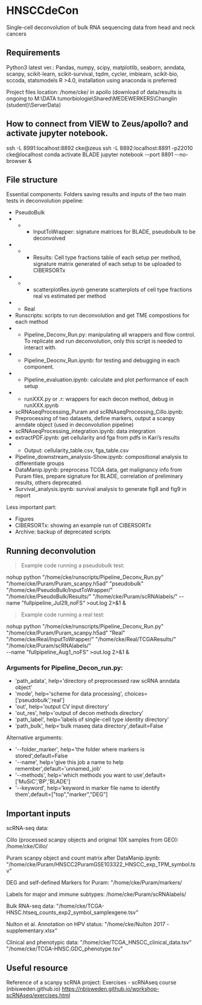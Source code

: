 # HNSCCdeCon
Single-cell deconvolution of bulk RNA sequencing data from head and neck cancers

## Requirements
Python3 latest ver.:
Pandas, numpy, scipy, matplotlib, seaborn, anndata, scanpy, scikit-learn, scikit-survival, tqdm, cycler, imblearn, scikit-bio, sccoda, statsmodels
R >4.0, installation using anaconda is preferred

Project files location: /home/cke/ in apollo
(download of data/results is ongoing to M:\DATA tumorbiologie\Shared\MEDEWERKERS\Changlin (student)\ServerData)

## How to connect from VIEW to Zeus/apollo? and activate jupyter notebook.
ssh -L 8991:localhost:8892 cke@zeus
ssh -L 8892:localhost:8891 -p22010 cke@localhost 
conda activate BLADE
jupyter notebook --port 8891 --no-browser &

## File structure
Essential components:
Folders saving results and inputs of the two main tests in deconvolution pipeline:
- PseudoBulk
- - - InputToWrapper: signature matrices for BLADE, pseudobulk to be deconvolved
- - - Results: Cell type fractions table of each setup per method, signature matrix generated of each setup to be uploaded to CIBERSORTx
- - - scatterplotRes.ipynb generate scatterplots of cell type fractions real vs estimated per method
- - Real
- Runscripts: scripts to run deconvolution and get TME compostions for each method 
- - Pipeline_Deconv_Run.py: manipulating all wrappers and flow control. To replicate and run deconvolution, only this script is needed to interact with.
- - Pipeline_Deocnv_Run.ipynb: for testing and debugging in each component.
- - Pipeline_evaluation.ipynb: calculate and plot performance of each setup
- - runXXX.py or .r: wrappers for each decon method, debug in runXXX.ipynb
- scRNAseqProcessing_Puram and scRNAseqProcessing_Cillo.ipynb: Preprocessing of two datasets, define markers, output a scanpy anndate object (used in deconvolution pipeline)
- scRNAseqProcessing_integration.ipynb: data integration 
- extractPDF.ipynb: get cellularity and fga from pdfs in Kari’s results
- - Output: cellularity_table.csv, fga_table.csv
- Pipeline_downstream_analysis-Show.ipynb: compositional analysis to differentiate groups
- DataManip.ipynb: preprocess TCGA data, get malignancy info from Puram files, prepare signature for BLADE, correlation of preliminary results, others deprecated.
- Survival_analysis.ipynb: survival analysis to generate fig8 and fig9 in report

Less important part:
- Figures
- CIBERSORTx: showing an example run of CIBERSORTx
- Archive: backup of deprecated scripts

## Running deconvolution
> Example code running a pseudobulk test:

 nohup python "/home/cke/runscripts/Pipeline_Deconv_Run.py" "/home/cke/Puram/Puram_scanpy.h5ad" "pseudobulk" "/home/cke/PseudoBulk/InputToWrapper/" "/home/cke/PseudoBulk/Results/" "/home/cke/Puram/scRNAlabels/" 
 --name "fullpipeline_Jul29_noFS“ >out.log 2>&1 &

> Example code running a real test:

 nohup python "/home/cke/runscripts/Pipeline_Deconv_Run.py" 
"/home/cke/Puram/Puram_scanpy.h5ad" "Real" 
"/home/cke/Real/InputToWrapper/" "/home/cke/Real/TCGAResults/" "/home/cke/Puram/scRNAlabels/"  
--name "fullpipeline_Aug1_noFS“ >out.log 2>&1 &

### Arguments for Pipeline_Decon_run.py:
- 'path_adata', help='directory of preprocessed raw scRNA anndata object'
- 'mode', help='scheme for data processing', choices=['pseudobulk','real']
- 'out', help='output CV input directory'
- 'out_res', help='output of decon methods directory'
- 'path_label', help='labels of single-cell type identity directory'
- 'path_bulk', help='bulk rnaseq data directory',default=False

Alternative arguments: 

- '--folder_marker', help='the folder where markers is stored',default=False
- '--name', help='give this job a name to help remember',default='unnamed_job'
- '--methods', help='which methods you want to use',default=['MuSiC','BP','BLADE']
- '--keyword', help='keyword in marker file name to identify them',default=["top","marker","DEG"]

## Important inputs

scRNA-seq data: 

Cillo (processed scanpy objects and original 10X samples from GEO): /home/cke/Cillo/

Puram scanpy object and count matrix after DataManip.ipynb: "/home/cke/Puram/HNSCC2PuramGSE103322_HNSCC_exp_TPM_symbol.tsv" 

DEG and self-defined Markers for Puram: "/home/cke/Puram/markers/

Labels for major and immune subtypes: /home/cke/Puram/scRNAlabels/

Bulk RNA-seq data: 
"/home/cke/TCGA-HNSC.htseq_counts_exp2_symbol_samplexgene.tsv“

Nulton et al. Annotation on HPV status: "/home/cke/Nulton 2017 - supplementary.xlsx“

Clinical and phenotypic data: "/home/cke/TCGA_HNSCC_clinical_data.tsv“ "/home/cke/TCGA-HNSC.GDC_phenotype.tsv"


## Useful resource

Reference of a scanpy scRNA project: 
Exercises - scRNAseq course (nbisweden.github.io) https://nbisweden.github.io/workshop-scRNAseq/exercises.html

